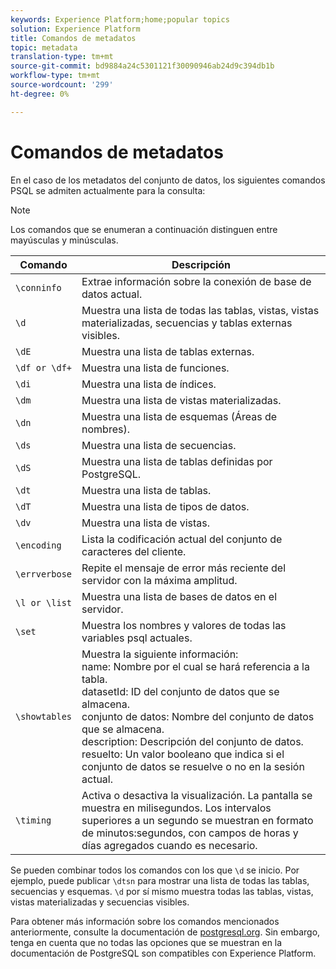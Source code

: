 ```yaml
---
keywords: Experience Platform;home;popular topics
solution: Experience Platform
title: Comandos de metadatos
topic: metadata
translation-type: tm+mt
source-git-commit: bd9884a24c5301121f30090946ab24d9c394db1b
workflow-type: tm+mt
source-wordcount: '299'
ht-degree: 0%

---
```



# Comandos de metadatos

En el caso de los metadatos del conjunto de datos, los siguientes comandos PSQL se admiten actualmente para la consulta:

>[!NOTE]
>
>Los comandos que se enumeran a continuación distinguen entre mayúsculas y minúsculas.

| Comando | Descripción |
|------- | ------------|
| `\conninfo` | Extrae información sobre la conexión de base de datos actual. |
| `\d` | Muestra una lista de todas las tablas, vistas, vistas materializadas, secuencias y tablas externas visibles. |
| `\dE` | Muestra una lista de tablas externas. |
| `\df or \df+` | Muestra una lista de funciones. |
| `\di` | Muestra una lista de índices. |
| `\dm` | Muestra una lista de vistas materializadas. |
| `\dn` | Muestra una lista de esquemas (Áreas de nombres). |
| `\ds` | Muestra una lista de secuencias. |
| `\dS` | Muestra una lista de tablas definidas por PostgreSQL. |
| `\dt` | Muestra una lista de tablas. |
| `\dT` | Muestra una lista de tipos de datos. |
| `\dv` | Muestra una lista de vistas. |
| `\encoding` | Lista la codificación actual del conjunto de caracteres del cliente. |
| `\errverbose` | Repite el mensaje de error más reciente del servidor con la máxima amplitud. |
| `\l or \list` | Muestra una lista de bases de datos en el servidor. |
| `\set` | Muestra los nombres y valores de todas las variables psql actuales. |
| `\showtables` | Muestra la siguiente información: <br>name: Nombre por el cual se hará referencia a la tabla.<br>datasetId: ID del conjunto de datos que se almacena.<br>conjunto de datos: Nombre del conjunto de datos que se almacena.<br>description: Descripción del conjunto de datos.<br>resuelto: Un valor booleano que indica si el conjunto de datos se resuelve o no en la sesión actual. |
| `\timing` | Activa o desactiva la visualización. La pantalla se muestra en milisegundos. Los intervalos superiores a un segundo se muestran en formato de minutos:segundos, con campos de horas y días agregados cuando es necesario. |

Se pueden combinar todos los comandos con los que `\d` se inicio. Por ejemplo, puede publicar `\dtsn` para mostrar una lista de todas las tablas, secuencias y esquemas. `\d` por sí mismo muestra todas las tablas, vistas, vistas materializadas y secuencias visibles.

Para obtener más información sobre los comandos mencionados anteriormente, consulte la documentación de [postgresql.org](https://www.postgresql.org/docs/10/app-psql.html). Sin embargo, tenga en cuenta que no todas las opciones que se muestran en la documentación de PostgreSQL son compatibles con Experience Platform.

